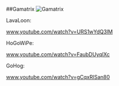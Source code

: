 
##Gamatrix
![Gamatrix](http://www.onehiveclan.com/uploads/2/8/8/6/28864503/4980940_orig.png)

LavaLoon:

www.youtube.com/watch?v=URS1wYdQ3lM

HoGoWiPe:

www.youtube.com/watch?v=FaubDUyqlXc

GoHog:

www.youtube.com/watch?v=gCqxRlSan80
